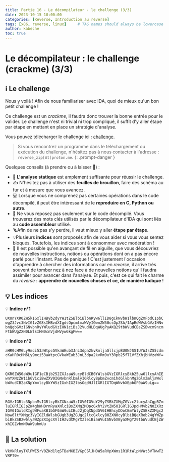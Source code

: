 ```yaml
---
title: Partie 16 - Le décompilateur - le challenge (3/3)
date: 2023-10-15 10:00:00
categories: [Reverse, Introduction au reverse]
tags: [x86, reverse, linux]     # TAG names should always be lowercase
author: kabeche
toc: true
---
```


# Le décompilateur : le challenge (crackme) (3/3)

## ℹ️ Le challenge

Nous y voilà ! Afin de nous familiariser avec IDA, quoi de mieux qu'un bon petit challenge !

Ce challenge est un *crackme*, il faudra donc trouver la bonne entrée pour le valider. Le challenge n'est ni trivial ni trop compliqué, il suffit d'y aller étape par étape en mettant en place un stratégie d'analyse.

Vous pouvez télécharger le challenge ici : [challenge](https://drive.proton.me/urls/7C62VVMFHM#lUinhCDXU5VV).

> Si vous rencontrez un programme dans le téléchargement ou exécution du challenge, n'hésitez pas à nous contacter à l'adresse : `reverse_zip[At]proton.me`.
{: .prompt-danger }

Quelques conseils (à prendre ou à laisser 🥹) :

- 👀 **L'analyse statique** est amplement suffisante pour réussir le challenge.
- ✍️ N'hésitez pas à utiliser des **feuilles de brouillon**, faire des schéma au fur et à mesure que vous avancez.
- 💻 Lorsque vous ne comprenez pas certaines opérations dans le code décompilé, il peut être intéressant de le **reproduire en C, Python ou autre**.
- 📄 Ne vous reposez pas seulement sur le code décompilé. Vous trouverez des mots clés utilisés par le décompilateur d'IDA qui sont liés au **code assembleur** utilisé.
- 🪜Afin de ne pas s'y perdre, il vaut mieux y aller **étape par étape**.
- 💡Plusieurs **indices** sont proposés afin de vous aider si vous vous sentez bloqués. Toutefois, les indices sont à consommer avec modération !
- 🤔 Il est possible qu'en avançant de fil en aiguille, que vous découvriez de nouvelles instructions, notions ou opérations dont on a pas encore parlé pour l'instant. Pas de panique ! C'est justement l'occasion d'apprendre à chercher des informations car en *reverse*, il arrive très souvent de tomber nez à nez face à de nouvelles notions qu'il faudra assimiler pour avancer dans l'analyse. Et puis, c'est ce qui fait le charme du *reverse* : **apprendre de nouvelles choses et ce, de manière ludique** !

## 💡 Les indices

💡 **Indice n°1**  

`UXUnYXR0ZW5kIGxlIHByb2dyYW1tZSBlbiBlbnRyw6llID8gCkNvbW1lbnQgZmFpdC1pbCwgZ3Jvc3NvIG1vZG8sIHBvdXIgdsOpcmlmaWVyIGwnZW50csOpZSA/IApRdWVsbGVzIHNvbnQgbGVzIGNvbnRyYWludGVzIHN1ciBsJ2VudHLDqWUgPyAKQ29tbWVudCBsZSBwcm9ncmFtbWUgZXN0LWlsIHN0cnVjdHVyw6kgPw==`

💡 **Indice n°2**  

`aHR0cHM6Ly9mci53aWtpcGVkaWEub3JnL3dpa2kvRmljaGllcjpBU0NJSS1UYWJsZS5zdmcKaHR0cHM6Ly9mci53aWtpcGVkaWEub3JnL3dpa2kvRm9uY3Rpb25fT1VfZXhjbHVzaWY=`

💡 **Indice n°3** 

`QXR0ZW50aW9uIGF1eCBjb252ZXJzaW9ucyBldCB0YWlsbGVzIGRlcyBkb25uw6llcyAhIEwnYXNzZW1ibGV1ciBwZXV0IGNvbnRlbmlyIGRlcyBpbmZvcm1hdGlvbnMgZGlmZmljaWxlbWVudCB2aXNpYmxlcyBkYW5zIGxhIGZlbsOqdHJlIGRlIGTDqWNvbXBpbGF0aW9uLg==`

💡 **Indice n°4**

`RGVzIGRlc3NpbnMsIGRlcyBkZXNzaW5zIGV0IGVuY29yZSBkZXMgZGVzc2lucyAhCgpBZmluIGRlIGJpZW4gbWHDrnRyaXNlciBsZXMgZMOpcGxhY2VtZW50IGRlIGJpdHMvb2N0ZXRzIGV0IGxldXIgbWFuaXB1bGF0aW9uLCBuJ2jDqXNpdGV6IHBhcyDDoCBmYWlyZSBkZXMgc2Now6ltYXMgc3VyIGZldWlsbGUgb3UgZGUgc2ltcGxlcyB0ZXN0cyBlbiBQeXRob24gYWZpbiBkZSB2w6lyaWZpZXIgcXVlIHZvdXMgYXZleiBiaWVuIGNvbXByaXMgY29tbWVudCBjZWxhIGZvbmN0aW9ubmUu`

## 🎯 La solution

`VkVkRloyTXlPWE5rV0ZKd1lqSTBaMXBZVGpCSlJHOW5aRVpXWms1R1RtWlpNVWt3VTNwT2VRPT0=`